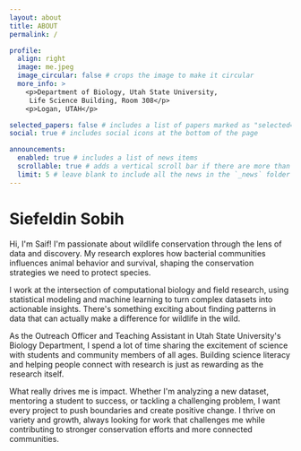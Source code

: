 ```yaml
---
layout: about
title: ABOUT
permalink: /

profile:
  align: right
  image: me.jpeg
  image_circular: false # crops the image to make it circular
  more_info: >
    <p>Department of Biology, Utah State University,
     Life Science Building, Room 308</p>
    <p>Logan, UTAH</p>

selected_papers: false # includes a list of papers marked as "selected={true}"
social: true # includes social icons at the bottom of the page

announcements:
  enabled: true # includes a list of news items
  scrollable: true # adds a vertical scroll bar if there are more than 3 news items
  limit: 5 # leave blank to include all the news in the `_news` folder
---
```

# Siefeldin Sobih
Hi, I'm Saif! I'm passionate about wildlife conservation through the lens of data and discovery. My research explores how bacterial communities influences animal behavior and survival, shaping the conservation strategies we need to protect species.

I work at the intersection of computational biology and field research, using statistical modeling and machine learning to turn complex datasets into actionable insights. There's something exciting about finding patterns in data that can actually make a difference for wildlife in the wild.

As the Outreach Officer and Teaching Assistant in Utah State University's Biology Department, I spend a lot of time sharing the excitement of science with students and community members of all ages. Building science literacy and helping people connect with research is just as rewarding as the research itself.

What really drives me is impact. Whether I'm analyzing a new dataset, mentoring a student to success, or tackling a challenging problem, I want every project to push boundaries and create positive change. I thrive on variety and growth, always looking for work that challenges me while contributing to stronger conservation efforts and more connected communities.
